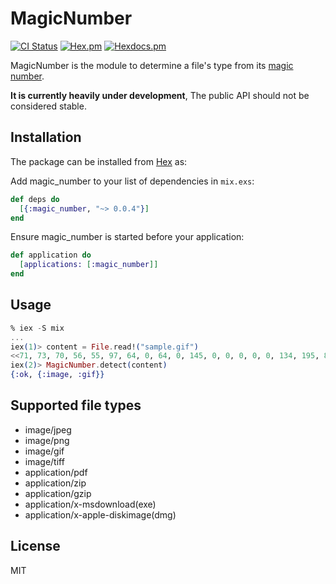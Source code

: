 # MagicNumber

[![CI Status](https://travis-ci.org/ishikawa/elixir-magic-number.svg?branch=master)](https://travis-ci.org/ishikawa/elixir-magic-number?branch=master) [![Hex.pm](https://img.shields.io/hexpm/v/magic_number.svg)](https://hex.pm/packages/magic_number)
[![Hexdocs.pm](https://img.shields.io/badge/docs-html-blue.svg)](https://hexdocs.pm/magic_number/0.0.4)

MagicNumber is the module to determine a file's type from its [magic number](https://en.wikipedia.org/wiki/File_format#Magic_number).

**It is currently heavily under development**, The public API should not be considered stable.

## Installation

The package can be installed from [Hex](https://hex.pm/) as:

Add magic_number to your list of dependencies in `mix.exs`:

```elixir
def deps do
  [{:magic_number, "~> 0.0.4"}]
end
```

Ensure magic_number is started before your application:

```elixir
def application do
  [applications: [:magic_number]]
end
```

## Usage

```elixir
% iex -S mix
...
iex(1)> content = File.read!("sample.gif")
<<71, 73, 70, 56, 55, 97, 64, 0, 64, 0, 145, 0, 0, 0, 0, 0, 134, 195, 81, 255, 255, 255, 0, 0, 0, 33, 249, 4, 9, 0, 0, 3, 0, 33, 255, 11, 73, 67, 67, 82, 71, 66, 71, 49, 48, 49, 50, 255, 0, 0, ...>>
iex(2)> MagicNumber.detect(content)
{:ok, {:image, :gif}}
```

## Supported file types

- image/jpeg
- image/png
- image/gif
- image/tiff
- application/pdf
- application/zip
- application/gzip
- application/x-msdownload(exe)
- application/x-apple-diskimage(dmg)

## License

MIT
